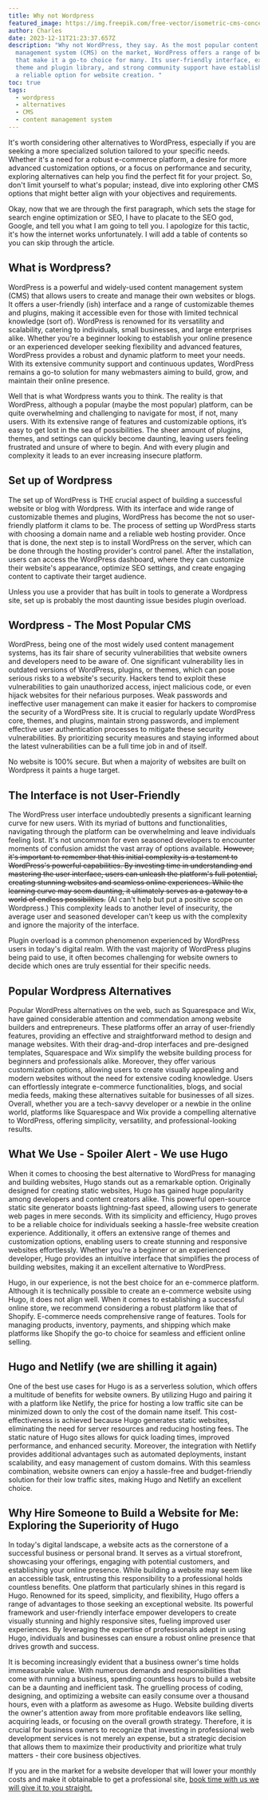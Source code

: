 ```yaml
---
title: Why not Wordpress
featured_image: https://img.freepik.com/free-vector/isometric-cms-concept_23-2148807389.jpg?w=1060&t=st=1702330382~exp=1702330982~hmac=11cf54551f96d9dd3b7dc619b7d357cef3936961cc67d42e2bc0322f37b1b24a
author: Charles
date: 2023-12-11T21:23:37.657Z
description: "Why not WordPress, they say. As the most popular content
  management system (CMS) on the market, WordPress offers a range of benefits
  that make it a go-to choice for many. Its user-friendly interface, extensive
  theme and plugin library, and strong community support have established it as
  a reliable option for website creation. "
toc: true
tags:
  - wordpress
  - alternatives
  - CMS
  - content management system
---
```


It's worth considering other alternatives to WordPress, especially if you are seeking a more specialized solution tailored to your specific needs. Whether it's a need for a robust e-commerce platform, a desire for more advanced customization options, or a focus on performance and security, exploring alternatives can help you find the perfect fit for your project. So, don't limit yourself to what's popular; instead, dive into exploring other CMS options that might better align with your objectives and requirements.

Okay, now that we are through the first paragraph, which sets the stage for search engine optimization or SEO, I have to placate to the SEO god, Google, and tell you what I am going to tell you. I apologize for this tactic, it's how the internet works unfortunately. I will add a table of contents so you can skip through the article.

## What is Wordpress?

WordPress is a powerful and widely-used content management system (CMS) that allows users to create and manage their own websites or blogs. It offers a user-friendly (ish) interface and a range of customizable themes and plugins, making it accessible even for those with limited technical knowledge (sort of). WordPress is renowned for its versatility and scalability, catering to individuals, small businesses, and large enterprises alike. Whether you're a beginner looking to establish your online presence or an experienced developer seeking flexibility and advanced features, WordPress provides a robust and dynamic platform to meet your needs. With its extensive community support and continuous updates, WordPress remains a go-to solution for many webmasters aiming to build, grow, and maintain their online presence.

Well that is what Wordpress wants you to think. The reality is that WordPress, although a popular (maybe the most popular) platform, can be quite overwhelming and challenging to navigate for most, if not, many users. With its extensive range of features and customizable options, it’s easy to get lost in the sea of possibilities. The sheer amount of plugins, themes, and settings can quickly become daunting, leaving users feeling frustrated and unsure of where to begin. And with every plugin and complexity it leads to an ever increasing insecure platform.

## Set up of Wordpress

The set up of WordPress is THE crucial aspect of building a successful website or blog with Wordpress. With its interface and wide range of customizable themes and plugins, WordPress has become the not so user-friendly platform it clams to be. The process of setting up WordPress starts with choosing a domain name and a reliable web hosting provider. Once that is done, the next step is to install WordPress on the server, which can be done through the hosting provider's control panel. After the installation, users can access the WordPress dashboard, where they can customize their website's appearance, optimize SEO settings, and create engaging content to captivate their target audience.

Unless you use a provider that has built in tools to generate a Wordpress site, set up is probably the most daunting issue besides plugin overload.

## Wordpress - The Most Popular CMS

WordPress, being one of the most widely used content management systems, has its fair share of security vulnerabilities that website owners and developers need to be aware of. One significant vulnerability lies in outdated versions of WordPress, plugins, or themes, which can pose serious risks to a website's security. Hackers tend to exploit these vulnerabilities to gain unauthorized access, inject malicious code, or even hijack websites for their nefarious purposes. Weak passwords and ineffective user management can make it easier for hackers to compromise the security of a WordPress site. It is crucial to regularly update WordPress core, themes, and plugins, maintain strong passwords, and implement effective user authentication processes to mitigate these security vulnerabilities. By prioritizing security measures and staying informed about the latest vulnerabilities can be a full time job in and of itself.

No website is 100% secure. But when a majority of websites are built on Wordpress it paints a huge target.

## The Interface is not User-Friendly

The WordPress user interface undoubtedly presents a significant learning curve for new users. With its myriad of buttons and functionalities, navigating through the platform can be overwhelming and leave individuals feeling lost. It's not uncommon for even seasoned developers to encounter moments of confusion amidst the vast array of options available. ~~However, it's important to remember that this initial complexity is a testament to WordPress's powerful capabilities. By investing time in understanding and mastering the user interface, users can unleash the platform's full potential, creating stunning websites and seamless online experiences. While the learning curve may seem daunting, it ultimately serves as a gateway to a world of endless possibilities.~~ (AI can't help but put a positive scope on Wordpress.) This complexity leads to another level of insecurity, the average user and seasoned developer can't keep us with the complexity and ignore the majority of the interface.

Plugin overload is a common phenomenon experienced by WordPress users in today's digital realm. With the vast majority of WordPress plugins being paid to use, it often becomes challenging for website owners to decide which ones are truly essential for their specific needs.

## Popular Wordpress Alternatives

Popular WordPress alternatives on the web, such as Squarespace and Wix, have gained considerable attention and commendation among website builders and entrepreneurs. These platforms offer an array of user-friendly features, providing an effective and straightforward method to design and manage websites. With their drag-and-drop interfaces and pre-designed templates, Squarespace and Wix simplify the website building process for beginners and professionals alike. Moreover, they offer various customization options, allowing users to create visually appealing and modern websites without the need for extensive coding knowledge. Users can effortlessly integrate e-commerce functionalities, blogs, and social media feeds, making these alternatives suitable for businesses of all sizes. Overall, whether you are a tech-savvy developer or a newbie in the online world, platforms like Squarespace and Wix provide a compelling alternative to WordPress, offering simplicity, versatility, and professional-looking results.

## What We Use - Spoiler Alert - We use Hugo

When it comes to choosing the best alternative to WordPress for managing and building websites, Hugo stands out as a remarkable option. Originally designed for creating static websites, Hugo has gained huge popularity among developers and content creators alike. This powerful open-source static site generator boasts lightning-fast speed, allowing users to generate web pages in mere seconds. With its simplicity and efficiency, Hugo proves to be a reliable choice for individuals seeking a hassle-free website creation experience. Additionally, it offers an extensive range of themes and customization options, enabling users to create stunning and responsive websites effortlessly. Whether you're a beginner or an experienced developer, Hugo provides an intuitive interface that simplifies the process of building websites, making it an excellent alternative to WordPress.

Hugo, in our experience, is not the best choice for an e-commerce platform. Although it is technically possible to create an e-commerce website using Hugo, it does not align well. When it comes to establishing a successful online store, we recommend considering a robust platform like that of Shopify. E-commerce needs comprehensive range of features. Tools for managing products, inventory, payments, and shipping which make platforms like Shopify the go-to choice for seamless and efficient online selling.

## Hugo and Netlify (we are shilling it again)

One of the best use cases for Hugo is as a serverless solution, which offers a multitude of benefits for website owners. By utilizing Hugo and pairing it with a platform like Netlify, the price for hosting a low traffic site can be minimized down to only the cost of the domain name itself. This cost-effectiveness is achieved because Hugo generates static websites, eliminating the need for server resources and reducing hosting fees. The static nature of Hugo sites allows for quick loading times, improved performance, and enhanced security. Moreover, the integration with Netlify provides additional advantages such as automated deployments, instant scalability, and easy management of custom domains. With this seamless combination, website owners can enjoy a hassle-free and budget-friendly solution for their low traffic sites, making Hugo and Netlify an excellent choice.

## Why Hire Someone to Build a Website for Me: Exploring the Superiority of Hugo

In today's digital landscape, a website acts as the cornerstone of a successful business or personal brand. It serves as a virtual storefront, showcasing your offerings, engaging with potential customers, and establishing your online presence. While building a website may seem like an accessible task, entrusting this responsibility to a professional holds countless benefits. One platform that particularly shines in this regard is Hugo. Renowned for its speed, simplicity, and flexibility, Hugo offers a range of advantages to those seeking an exceptional website. Its powerful framework and user-friendly interface empower developers to create visually stunning and highly responsive sites, fueling improved user experiences. By leveraging the expertise of professionals adept in using Hugo, individuals and businesses can ensure a robust online presence that drives growth and success.

It is becoming increasingly evident that a business owner's time holds immeasurable value. With numerous demands and responsibilities that come with running a business, spending countless hours to build a website can be a daunting and inefficient task. The gruelling process of coding, designing, and optimizing a website can easily consume over a thousand hours, even with a platform as awesome as Hugo. Website building diverts the owner's attention away from more profitable endeavors like selling, acquiring leads, or focusing on the overall growth strategy. Therefore, it is crucial for business owners to recognize that investing in professional web development services is not merely an expense, but a strategic decision that allows them to maximize their productivity and prioritize what truly matters - their core business objectives.

If you are in the market for a website developer that will lower your monthly costs and make it obtainable to get a professional site, [book time with us we will give it to you straight.](https://www.colbal.com/bookings/)
